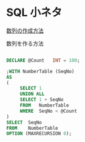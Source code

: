 # SQL 小ネタ

[数列の作成方法](#sequence)

<a name=sequence>数列を作る方法</a>

```sql

DECLARE @Count   INT = 100;

;WITH NumberTable (SeqNo)
AS
(
     SELECT 1
     UNION ALL
     SELECT 1 + SeqNo
     FROM   NumberTable
     WHERE  SeqNo < @Count
)
SELECT  SeqNo
FROM    NumberTable
OPTION (MAXRECURSION 0);
```
